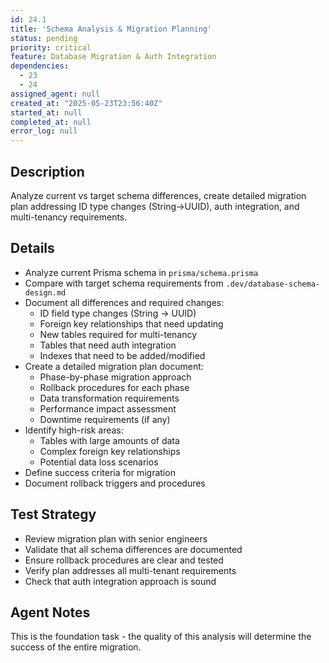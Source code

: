 ```yaml
---
id: 24.1
title: 'Schema Analysis & Migration Planning'
status: pending
priority: critical
feature: Database Migration & Auth Integration
dependencies:
  - 23
  - 24
assigned_agent: null
created_at: "2025-05-23T23:56:40Z"
started_at: null
completed_at: null
error_log: null
---
```


## Description

Analyze current vs target schema differences, create detailed migration plan addressing ID type changes (String→UUID), auth integration, and multi-tenancy requirements.

## Details

- Analyze current Prisma schema in `prisma/schema.prisma`
- Compare with target schema requirements from `.dev/database-schema-design.md`
- Document all differences and required changes:
  - ID field type changes (String → UUID)
  - Foreign key relationships that need updating
  - New tables required for multi-tenancy
  - Tables that need auth integration
  - Indexes that need to be added/modified
- Create a detailed migration plan document:
  - Phase-by-phase migration approach
  - Rollback procedures for each phase
  - Data transformation requirements
  - Performance impact assessment
  - Downtime requirements (if any)
- Identify high-risk areas:
  - Tables with large amounts of data
  - Complex foreign key relationships
  - Potential data loss scenarios
- Define success criteria for migration
- Document rollback triggers and procedures

## Test Strategy

- Review migration plan with senior engineers
- Validate that all schema differences are documented
- Ensure rollback procedures are clear and tested
- Verify plan addresses all multi-tenant requirements
- Check that auth integration approach is sound

## Agent Notes

This is the foundation task - the quality of this analysis will determine the success of the entire migration. 